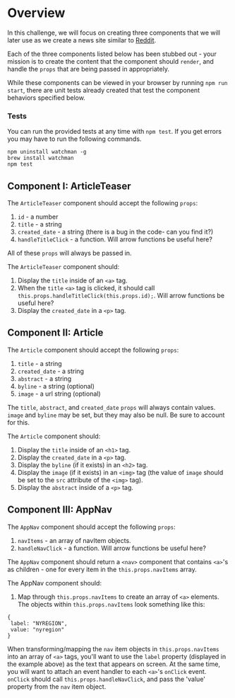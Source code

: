 # Overview

In this challenge, we will focus on creating three components that we will later use as we create a news site similar to [Reddit](https://www.reddit.com/).

Each of the three components listed below has been stubbed out - your mission is to create the content that the component should `render`, and handle the `props` that are being passed in appropriately. 

While these components can be viewed in your browser by running `npm run start`, there are unit tests already created that test the component behaviors specified below.

### Tests
You can run the provided tests at any time with `npm test`. 
If you get errors you may have to run the following commands. 
```
npm uninstall watchman -g
brew install watchman
npm test 
```

## Component I: ArticleTeaser
The `ArticleTeaser` component should accept the following `props`:
1. `id` - a number
2. `title` - a string
3. `created_date` - a string (there is a bug in the code- can you find it?)
4. `handleTitleClick` - a function. Will arrow functions be useful here?

All of these `props` will always be passed in.

The `ArticleTeaser` component should:
1. Display the `title` inside of an `<a>` tag.
2. When the `title` `<a>` tag is clicked, it should call `this.props.handleTitleClick(this.props.id);`. Will arrow functions be useful here?
3. Display the `created_date` in a `<p>` tag.

## Component II: Article
The `Article` component should accept the following `props`:
1. `title` - a string
2. `created_date` - a string
3. `abstract` - a string
4. `byline` - a string (optional)
5. `image` - a url string (optional)

The `title`, `abstract`, and `created_date` `props` will always contain values. `image` and `byline` may be set, but they may also be null. Be sure to account for this.

The `Article` component should:
1. Display the `title` inside of an `<h1>` tag.
2. Display the `created_date` in a `<p>` tag.
3. Display the `byline` (if it exists) in an `<h2>` tag.
4. Display the `image` (if it exists) in an `<img>` tag (the value of `image` should be set to the `src` attribute of the `<img>` tag).
5. Display the `abstract` inside of a `<p>` tag.


## Component III: AppNav
The `AppNav` component should accept the following `props`:
1. `navItems` - an array of navItem objects.
2. `handleNavClick` - a function. Will arrow functions be useful here?

The `AppNav` component should return a `<nav>` component that contains `<a>`'s as children - one for every item in the `this.props.navItems` array.

The AppNav component should:
1) Map through `this.props.navItems` to create an array of `<a>` elements. The objects within `this.props.navItems` look something like this:
```
{
 label: "NYREGION",
 value: "nyregion"
}
```
When transforming/mapping the `nav` item objects in `this.props.navItems` into an array of `<a>` tags, you'll want to use the `label` property (displayed in the example above) as the text that appears on screen. At the same time, you will want to attach an event handler to each `<a>`'s `onClick` event. `onClick` should call `this.props.handleNavClick`, and pass the 'value' property from the `nav` item object.
